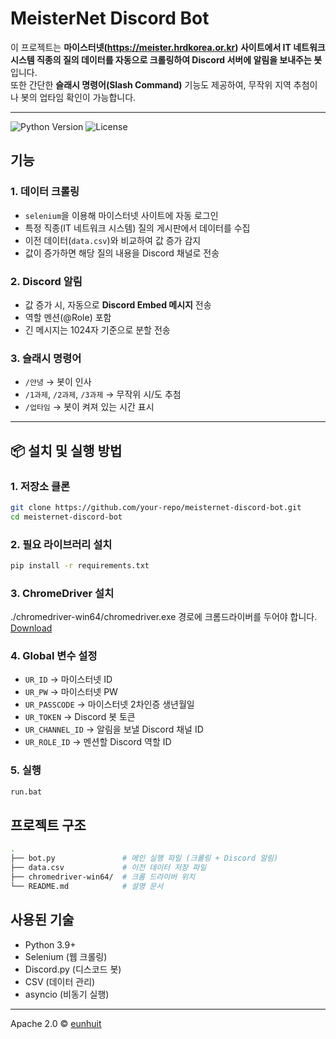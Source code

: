 # MeisterNet Discord Bot

이 프로젝트는 **마이스터넷(https://meister.hrdkorea.or.kr) 사이트에서 IT 네트워크 시스템 직종의 질의 데이터를 자동으로 크롤링하여 Discord 서버에 알림을 보내주는 봇**입니다.  
또한 간단한 **슬래시 명령어(Slash Command)** 기능도 제공하여, 무작위 지역 추첨이나 봇의 업타임 확인이 가능합니다.

---

![Python Version](https://img.shields.io/badge/Python-3.9%2B-blue?logo=python)
![License](https://img.shields.io/badge/License-Apache%202.0-green)

## 기능

### 1. 데이터 크롤링
- `selenium`을 이용해 마이스터넷 사이트에 자동 로그인
- 특정 직종(IT 네트워크 시스템) 질의 게시판에서 데이터를 수집
- 이전 데이터(`data.csv`)와 비교하여 값 증가 감지
- 값이 증가하면 해당 질의 내용을 Discord 채널로 전송

### 2. Discord 알림
- 값 증가 시, 자동으로 **Discord Embed 메시지** 전송
- 역할 멘션(@Role) 포함
- 긴 메시지는 1024자 기준으로 분할 전송

### 3. 슬래시 명령어
- `/안녕` → 봇이 인사
- `/1과제`, `/2과제`, `/3과제` → 무작위 시/도 추첨
- `/업타임` → 봇이 켜져 있는 시간 표시

---

## 📦 설치 및 실행 방법

### 1. 저장소 클론
```bash
git clone https://github.com/your-repo/meisternet-discord-bot.git
cd meisternet-discord-bot
```

### 2. 필요 라이브러리 설치
```bash
pip install -r requirements.txt
```

### 3. ChromeDriver 설치
./chromedriver-win64/chromedriver.exe 경로에 크롬드라이버를 두어야 합니다.
[Download](https://storage.googleapis.com/chrome-for-testing-public/139.0.7258.154/win64/chromedriver-win64.zip)

### 4. Global 변수 설정
- `UR_ID` -> 마이스터넷 ID
- `UR_PW` -> 마이스터넷 PW
- `UR_PASSCODE` -> 마이스터넷 2차인증 생년월일
- `UR_TOKEN` -> Discord 봇 토큰
- `UR_CHANNEL_ID` -> 알림을 보낼 Discord 채널 ID
- `UR_ROLE_ID` -> 멘션할 Discord 역할 ID

### 5. 실행
```bash
run.bat
```

## 프로젝트 구조
```bash
.
├── bot.py               # 메인 실행 파일 (크롤링 + Discord 알림)
├── data.csv             # 이전 데이터 저장 파일
├── chromedriver-win64/  # 크롬 드라이버 위치
└── README.md            # 설명 문서
```

## 사용된 기술
* Python 3.9+
* Selenium (웹 크롤링)
* Discord.py (디스코드 봇)
* CSV (데이터 관리)
* asyncio (비동기 실행)

---

Apache 2.0 &copy; [eunhuit](https://www.github.com/eunhuit)
